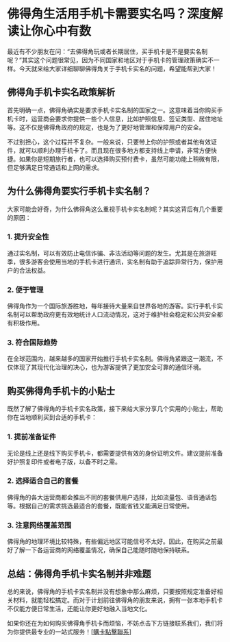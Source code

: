 # 佛得角生活用手机卡需要实名吗？深度解读让你心中有数

最近有不少朋友在问：“去佛得角玩或者长期居住，买手机卡是不是要实名制呢？”其实这个问题很常见，因为不同国家和地区对于手机卡的管理政策确实不一样。今天就来给大家详细聊聊佛得角关于手机卡实名的问题，希望能帮到大家！

## 佛得角手机卡实名政策解析

首先明确一点，佛得角确实是要求手机卡实名制的国家之一。这意味着当你购买手机卡时，运营商会要求你提供一些个人信息，比如护照信息、签证类型、居住地址等。这不仅是佛得角政府的规定，也是为了更好地管理和保障用户的安全。

不过别担心，这个过程并不复杂。一般来说，只要带上你的护照或者其他有效证件，就可以顺利办理手机卡了。而且现在很多地方都支持线上申请，非常方便快捷。如果你是短期旅行者，也可以选择购买预付费卡，虽然可能功能上稍微有限，但足够满足日常通话和上网的需求。

## 为什么佛得角要实行手机卡实名制？

大家可能会好奇，为什么佛得角这么重视手机卡实名制呢？其实这背后有几个重要的原因：

### 1. **提升安全性**
通过实名制，可以有效防止电信诈骗、非法活动等问题的发生。尤其是在旅游旺季，很多游客会使用当地的手机卡进行通讯，实名制有助于追踪异常行为，保护用户的合法权益。

### 2. **便于管理**
佛得角作为一个国际旅游胜地，每年接待大量来自世界各地的游客。实行手机卡实名制可以帮助政府更有效地统计人口流动情况，这对于维护社会稳定和公共安全都有积极作用。

### 3. **符合国际趋势**
在全球范围内，越来越多的国家开始推行手机卡实名制。佛得角紧跟这一潮流，不仅体现了其现代化治理的决心，也为游客提供了更加安全可靠的通信环境。

## 购买佛得角手机卡的小贴士

既然了解了佛得角的手机卡实名政策，接下来给大家分享几个实用的小贴士，帮助你在当地顺利买到合适的手机卡：

### 1. 提前准备证件
无论是线上还是线下购买手机卡，都需要提供有效的身份证明文件。建议提前准备好护照复印件或者电子版，以备不时之需。

### 2. 选择适合自己的套餐
佛得角的各大运营商都会推出不同的套餐供用户选择，比如流量包、语音通话包等。根据自己的需求挑选最适合的套餐，既能省钱又能满足日常使用。

### 3. 注意网络覆盖范围
佛得角的地理环境比较特殊，有些偏远地区可能信号不太好。因此，在购买之前最好了解一下各运营商的网络覆盖情况，确保自己能随时随地保持联系。

## 总结：佛得角手机卡实名制并非难题

总的来说，佛得角的手机卡实名制并没有想象中那么麻烦，只要按照规定准备好相关材料，就能轻松搞定。而对于计划前往佛得角的朋友来说，拥有一张本地手机卡不仅能方便日常生活，还能让你更好地融入当地文化。

如果你还在为如何购买佛得角手机卡而烦恼，不妨点击下方链接联系我们，我们将为你提供最专业的一站式服务！[[購卡點擊聯系](https://t.me/s/esim1088)]